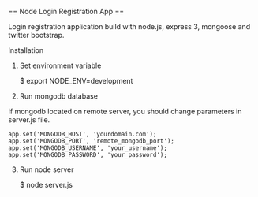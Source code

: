 == Node Login Registration App ==

Login registration application build with node.js, express 3, mongoose and twitter bootstrap.

Installation

1. Set environment variable

    $ export NODE_ENV=development

2. Run mongodb database

If mongodb located on remote server, you should change parameters in server.js file.

    app.set('MONGODB_HOST', 'yourdomain.com');
    app.set('MONGODB_PORT', 'remote_mongodb_port');
    app.set('MONGODB_USERNAME', 'your_username');
    app.set('MONGODB_PASSWORD', 'your_password');

3. Run node server

    $ node server.js


